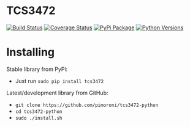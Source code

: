 # TCS3472

[![Build Status](https://travis-ci.com/pimoroni/tcs3472-python.svg?branch=master)](https://travis-ci.com/pimoroni/tcs3472-python)
[![Coverage Status](https://coveralls.io/repos/github/pimoroni/tcs3472-python/badge.svg?branch=master)](https://coveralls.io/github/pimoroni/tcs3472-python?branch=master)
[![PyPi Package](https://img.shields.io/pypi/v/tcs3472.svg)](https://pypi.python.org/pypi/tcs3472)
[![Python Versions](https://img.shields.io/pypi/pyversions/tcs3472.svg)](https://pypi.python.org/pypi/tcs3472)

# Installing

Stable library from PyPi:

* Just run `sudo pip install tcs3472`

Latest/development library from GitHub:

* `git clone https://github.com/pimoroni/tcs3472-python`
* `cd tcs3472-python`
* `sudo ./install.sh`

